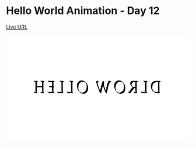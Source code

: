 # Hello World Animation - Day 12
[Live URL](https://projects.bhanuteja.dev/hello-world-animation)

![](hello-world-animation.gif)
